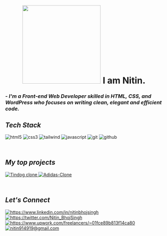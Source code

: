 <!----------------------------------- Heading Section ------------------------------------>

<!-- <img src="https://i.ibb.co/8BnHq4T/hello.gif" width="90" -->
<h1 align="center">
    <img src="https://i.ibb.co/QY4xcSS/akirambow-smile-person.gif" width="250">
    I am Nitin.
</h1>

<!----------------------------------- About Section ------------------------------------>

<h3>
    <i>- I'm a Front-end Web Developer skilled in HTML, CSS, and WordPress who focuses on writing clean, elegant and efficient code.</i>
</h3>

<!-- <h3>
    <i>- Currently working at Kyndryl as a Full Stack Developer</i>
</h3>
<br> -->

<!----------------------------------- Profile View Section ------------------------------------>

<!-- <p align="left">
    <a href="https://github.com/m-sehrawat">
        <img src="https://komarev.com/ghpvc/?username=m-sehrawat&label=Profile%20views&color=0e75b6&style=flat" alt="m-sehrawat" />
    </a>
    <a href="https://github.com/m-sehrawat?tab=followers">
        <img src="https://img.shields.io/github/followers/m-sehrawat?label=Followers&style=social" alt="followers-count">
    </a>
</p>
<br> -->

<!----------------------------------- Tech Stack Section ------------------------------------>

<h2><i>Tech Stack</i></h2>

<p>
    <img src="https://img.shields.io/badge/HTML5-E34F26?style=for-the-badge&logo=html5&logoColor=white" alt="html5" />
    <img src="https://img.shields.io/badge/CSS3-1572B6?style=for-the-badge&logo=css3&logoColor=white" alt="css3" />
    <!-- <img src="https://img.shields.io/badge/Bootstrap-563D7C?style=for-the-badge&logo=bootstrap&logoColor=white" alt="bootstrap" /> -->
    <img src="https://img.shields.io/badge/Tailwind_CSS-38B2AC?style=for-the-badge&logo=tailwind-css&logoColor=white" alt="tailwind" />
    <img src="https://img.shields.io/badge/JavaScript-323330?style=for-the-badge&logo=javascript&logoColor=F7DF1E" alt="javascript" />
    <!-- <img src="https://img.shields.io/badge/Node.js-339933?style=for-the-badge&logo=nodedotjs&logoColor=white" alt="nodejs" /> -->
    <!-- <img src="https://img.shields.io/badge/Express.js-000000?style=for-the-badge&logo=express&logoColor=white" alt="expressjs" /> -->
    <!-- <img src="https://img.shields.io/badge/MongoDB-4EA94B?style=for-the-badge&logo=mongodb&logoColor=white" alt="mongodb" /> -->
    <!-- <img src="https://img.shields.io/badge/npm-CB3837?style=for-the-badge&logo=npm&logoColor=white" alt="npm" /> -->
    <!-- <img src="https://img.shields.io/badge/Postman-FF6C37?style=for-the-badge&logo=Postman&logoColor=white" alt="postman" /> -->
    <img src="https://img.shields.io/badge/Git-f44d27?style=for-the-badge&logo=git&logoColor=white" alt="git" />
    <img src="https://img.shields.io/badge/GitHub-100000?style=for-the-badge&logo=github&logoColor=white" alt="github" />
    <!-- <img src="https://img.shields.io/badge/React-20232A?style=for-the-badge&logo=react&logoColor=61DAFB" alt="reactjs" /> -->
    <!-- <img src="https://img.shields.io/badge/Redux-593D88?style=for-the-badge&logo=redux&logoColor=white" alt="redux" />
    <img src="https://img.shields.io/badge/Material%20UI-007FFF?style=for-the-badge&logo=mui&logoColor=white" alt="material-ui" />
    <img src="https://img.shields.io/badge/Chakra%20UI-3bc7bd?style=for-the-badge&logo=chakraui&logoColor=white" alt="chakra-ui" />
    <img src="https://img.shields.io/badge/styled--components-DB7093?style=for-the-badge&logo=styled-components&logoColor=white" alt="styled-components" /> -->
</p>
<br>

<!----------------------------------- Project Section ------------------------------------>

<h2><i>My top projects</i></h2>

<p align="left">
    <a href="https://github.com/Nitinbhojsingh/TinDog" target="blank">
        <img src="https://img.shields.io/static/v1?style=for-the-badge&message=Tindog&color=FFFFFF&logo=tinder&logocolor=FF6B6B&label=" alt="Tindog clone" />
    </a>
    <a href="https://github.com/Nitinbhojsingh/50-Projects" target="blank">
        <img src="https://img.shields.io/static/v1?style=for-the-badge&message=50 Project&color=FCE70&logo=CodeProject&logoColor=000&label=" alt="Adidas-Clone" />
    </a>
</p>
<br>

<!----------------------------------- Social Media Links Section ------------------------------------>

<h2><i>Let's Connect</i></h2>

<p align="left">
    <a href="https://www.linkedin.com/in/nitinbhojsingh">
        <img align="center" src="https://img.shields.io/badge/LinkedIn-0077B5?style=for-the-badge&logo=linkedin&logoColor=white" alt="https://www.linkedin.com/in/nitinbhojsingh" />
    </a>
    <a href="https://twitter.com/Nitin_BhojSingh">
        <img align="center" src="https://img.shields.io/badge/Twitter-1DA1F2?style=for-the-badge&logo=twitter&logoColor=white" alt="https://twitter.com/Nitin_BhojSingh" />
    </a>
     <a href="https://www.upwork.com/freelancers/~01fce89b813f14ca80">
        <img align="center" src="https://img.shields.io/badge/Upwork-14a800?style=for-the-badge&logo=fiverr&logoColor=black" alt="https://www.upwork.com/freelancers/~01fce89b813f14ca80" />
    </a>
    <a title="nitin914919@gmail.com" href="mailto:nitin914919@gmail.com">
        <img align="center" src="https://img.shields.io/badge/Gmail-D14836?style=for-the-badge&logo=gmail&logoColor=white" alt="nitin914919@gmail.com" />
    </a>
</p>
<br>
